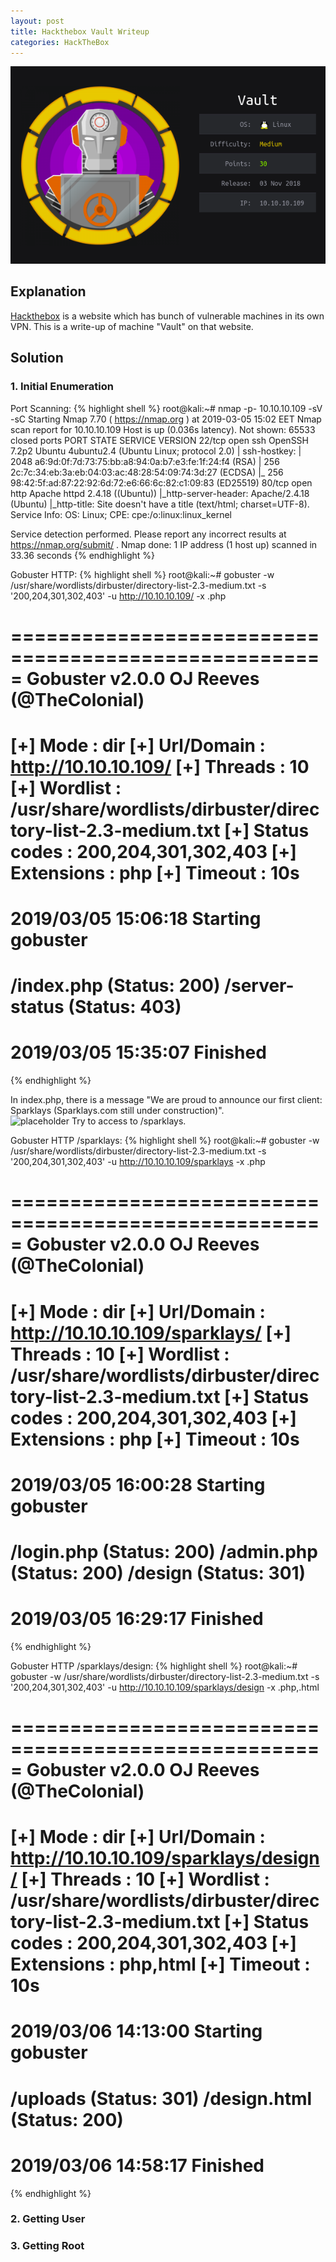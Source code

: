 ```yaml
---
layout: post
title: Hackthebox Vault Writeup
categories: HackTheBox
---
```


<img src="/public/images/2019-04-07/vault_badge.png"><br>
## Explanation
<a href="https://www.hackthebox.eu">Hackthebox</a> is a website which has bunch of vulnerable machines in its own VPN.
This is a write-up of machine "Vault" on that website.

## Solution
### 1. Initial Enumeration
Port Scanning:
{% highlight shell %}
root@kali:~# nmap -p- 10.10.10.109 -sV -sC 
Starting Nmap 7.70 ( https://nmap.org ) at 2019-03-05 15:02 EET
Nmap scan report for 10.10.10.109
Host is up (0.036s latency).
Not shown: 65533 closed ports
PORT   STATE SERVICE VERSION
22/tcp open  ssh     OpenSSH 7.2p2 Ubuntu 4ubuntu2.4 (Ubuntu Linux; protocol 2.0)
| ssh-hostkey: 
|   2048 a6:9d:0f:7d:73:75:bb:a8:94:0a:b7:e3:fe:1f:24:f4 (RSA)
|   256 2c:7c:34:eb:3a:eb:04:03:ac:48:28:54:09:74:3d:27 (ECDSA)
|_  256 98:42:5f:ad:87:22:92:6d:72:e6:66:6c:82:c1:09:83 (ED25519)
80/tcp open  http    Apache httpd 2.4.18 ((Ubuntu))
|_http-server-header: Apache/2.4.18 (Ubuntu)
|_http-title: Site doesn't have a title (text/html; charset=UTF-8).
Service Info: OS: Linux; CPE: cpe:/o:linux:linux_kernel

Service detection performed. Please report any incorrect results at https://nmap.org/submit/ .
Nmap done: 1 IP address (1 host up) scanned in 33.36 seconds
{% endhighlight %}

Gobuster HTTP:
{% highlight shell %}
root@kali:~# gobuster -w /usr/share/wordlists/dirbuster/directory-list-2.3-medium.txt -s '200,204,301,302,403' -u http://10.10.10.109/ -x .php

=====================================================
Gobuster v2.0.0              OJ Reeves (@TheColonial)
=====================================================
[+] Mode         : dir
[+] Url/Domain   : http://10.10.10.109/
[+] Threads      : 10
[+] Wordlist     : /usr/share/wordlists/dirbuster/directory-list-2.3-medium.txt
[+] Status codes : 200,204,301,302,403
[+] Extensions   : php
[+] Timeout      : 10s
=====================================================
2019/03/05 15:06:18 Starting gobuster
=====================================================
/index.php (Status: 200)
/server-status (Status: 403)
=====================================================
2019/03/05 15:35:07 Finished
=====================================================
{% endhighlight %}

In index.php, there is a message "We are proud to announce our first client: Sparklays (Sparklays.com still under construction)".<br>
![placeholder](https://inar1.github.io/public/images/2019-04-07/2019-04-01-13-29-39.png)
Try to access to /sparklays.

Gobuster HTTP /sparklays:
{% highlight shell %}
root@kali:~# gobuster -w /usr/share/wordlists/dirbuster/directory-list-2.3-medium.txt -s '200,204,301,302,403' -u http://10.10.10.109/sparklays -x .php

=====================================================
Gobuster v2.0.0              OJ Reeves (@TheColonial)
=====================================================
[+] Mode         : dir
[+] Url/Domain   : http://10.10.10.109/sparklays/
[+] Threads      : 10
[+] Wordlist     : /usr/share/wordlists/dirbuster/directory-list-2.3-medium.txt
[+] Status codes : 200,204,301,302,403
[+] Extensions   : php
[+] Timeout      : 10s
=====================================================
2019/03/05 16:00:28 Starting gobuster
=====================================================
/login.php (Status: 200)
/admin.php (Status: 200)
/design (Status: 301)
=====================================================
2019/03/05 16:29:17 Finished
=====================================================
{% endhighlight %}

Gobuster HTTP /sparklays/design:
{% highlight shell %}
root@kali:~# gobuster -w /usr/share/wordlists/dirbuster/directory-list-2.3-medium.txt -s '200,204,301,302,403' -u http://10.10.10.109/sparklays/design -x .php,.html

=====================================================
Gobuster v2.0.0              OJ Reeves (@TheColonial)
=====================================================
[+] Mode         : dir
[+] Url/Domain   : http://10.10.10.109/sparklays/design/
[+] Threads      : 10
[+] Wordlist     : /usr/share/wordlists/dirbuster/directory-list-2.3-medium.txt
[+] Status codes : 200,204,301,302,403
[+] Extensions   : php,html
[+] Timeout      : 10s
=====================================================
2019/03/06 14:13:00 Starting gobuster
=====================================================
/uploads (Status: 301)
/design.html (Status: 200)
=====================================================
2019/03/06 14:58:17 Finished
=====================================================
{% endhighlight %}

### 2. Getting User

### 3. Getting Root


